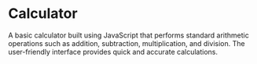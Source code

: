 # Calculator
A basic calculator built using JavaScript that performs standard arithmetic operations such as addition, subtraction, multiplication, and division. The user-friendly interface provides quick and accurate calculations.
